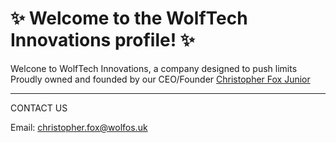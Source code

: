 # ✨ Welcome to the WolfTech Innovations profile! ✨

Welcone to WolfTech Innovations, a company designed to push limits 
Proudly owned and founded by our CEO/Founder [Christopher Fox Junior](https://github.com/christopherfoxjr)
_________________________
CONTACT US

Email: [christopher.fox@wolfos.uk](mailto:christopher.fox@wolfos.uk)